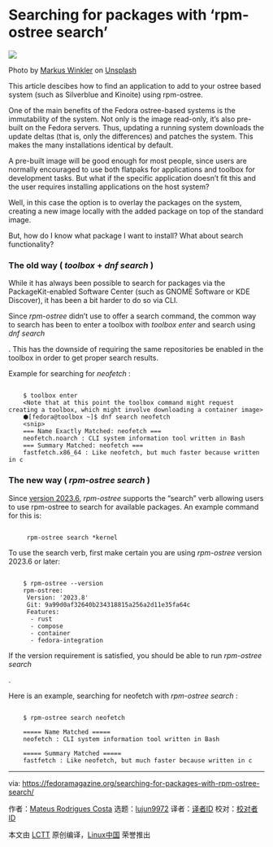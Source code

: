 [#]: subject: "Searching for packages with ‘rpm-ostree search’"
[#]: via: "https://fedoramagazine.org/searching-for-packages-with-rpm-ostree-search/"
[#]: author: "Mateus Rodrigues Costa https://fedoramagazine.org/author/mateusrodcosta/"
[#]: collector: "lujun9972/lctt-scripts-1700446145"
[#]: translator: " "
[#]: reviewer: " "
[#]: publisher: " "
[#]: url: " "

Searching for packages with ‘rpm-ostree search’
======

![][1]

Photo by [Markus Winkler][2] on [Unsplash][3]

This article descibes how to find an application to add to your ostree based system (such as Silverblue and Kinoite) using rpm-ostree.

One of the main benefits of the Fedora ostree-based systems is the immutability of the system. Not only is the image read-only, it’s also pre-built on the Fedora servers. Thus, updating a running system downloads the update deltas (that is, only the differences) and patches the system. This makes the many installations identical by default.

A pre-built image will be good enough for most people, since users are normally encouraged to use both flatpaks for applications and toolbox for development tasks. But what if the specific application doesn’t fit this and the user requires installing applications on the host system?

Well, in this case the option is to overlay the packages on the system, creating a new image locally with the added package on top of the standard image.

But, how do I know what package I want to install? What about search functionality?

### The old way ( _toolbox_ \+ _dnf search_ )

While it has always been possible to search for packages via the PackageKit-enabled Software Center (such as GNOME Software or KDE Discover), it has been a bit harder to do so via CLI.

Since _rpm-ostree_ didn’t use to offer a search command, the common way to search has been to enter a toolbox with _toolbox enter_ and search using _dnf search <search term>_. This has the downside of requiring the same repositories be enabled in the toolbox in order to get proper search results.

Example for searching for _neofetch_ :

```

    $ toolbox enter
    <Note that at this point the toolbox command might request creating a toolbox, which might involve downloading a container image>
    ⬢[fedora@toolbox ~]$ dnf search neofetch
    <snip>
    === Name Exactly Matched: neofetch ===
    neofetch.noarch : CLI system information tool written in Bash
    === Summary Matched: neofetch ===
    fastfetch.x86_64 : Like neofetch, but much faster because written in c

```

### The new way ( _rpm-ostree search_ )

Since [version 2023.6][4], _rpm-ostree_ supports the “search” verb allowing users to use rpm-ostree to search for available packages. An example command for this is:

```

     rpm-ostree search *kernel

```

To use the search verb, first make certain you are using _rpm-ostree_ version 2023.6 or later:

```

    $ rpm-ostree --version
    rpm-ostree:
     Version: '2023.8'
     Git: 9a99d0af32640b234318815a256a2d11e35fa64c
     Features:
      - rust
      - compose
      - container
      - fedora-integration

```

If the version requirement is satisfied, you should be able to run _rpm-ostree search <search terms>_.

Here is an example, searching for neofetch with _rpm-ostree search_ :

```

    $ rpm-ostree search neofetch

    ===== Name Matched =====
    neofetch : CLI system information tool written in Bash

    ===== Summary Matched =====
    fastfetch : Like neofetch, but much faster because written in c

```

--------------------------------------------------------------------------------

via: https://fedoramagazine.org/searching-for-packages-with-rpm-ostree-search/

作者：[Mateus Rodrigues Costa][a]
选题：[lujun9972][b]
译者：[译者ID](https://github.com/译者ID)
校对：[校对者ID](https://github.com/校对者ID)

本文由 [LCTT](https://github.com/LCTT/TranslateProject) 原创编译，[Linux中国](https://linux.cn/) 荣誉推出

[a]: https://fedoramagazine.org/author/mateusrodcosta/
[b]: https://github.com/lujun9972
[1]: https://fedoramagazine.org/wp-content/uploads/2023/11/rpm-ostree_search-816x345.jpg
[2]: https://unsplash.com/@markuswinkler?utm_content=creditCopyText&utm_medium=referral&utm_source=unsplash
[3]: https://unsplash.com/photos/magnifying-glass-on-white-table-afW1hht0NSs?utm_content=creditCopyText&utm_medium=referral&utm_source=unsplash
[4]: https://github.com/coreos/rpm-ostree/releases/tag/v2023.6
